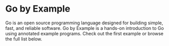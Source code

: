 # Go by Example
Go is an open source programming language designed for building simple, fast, and reliable software.
Go by Example is a hands-on introduction to Go using annotated example programs. Check out the first example or browse the full list below.
